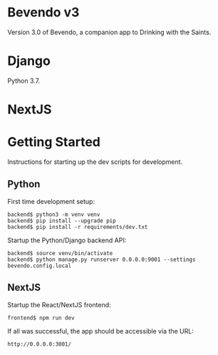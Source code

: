 # Bevendo v3

Version 3.0 of Bevendo, a companion app to Drinking with the Saints.

# Django

Python 3.7.

# NextJS

# Getting Started

Instructions for starting up the dev scripts for development.

## Python

First time development setup:

    backend$ python3 -m venv venv
    backend$ pip install --upgrade pip
    backend$ pip install -r requirements/dev.txt

Startup the Python/Django backend API:

    backend$ source venv/bin/activate
    backend$ python manage.py runserver 0.0.0.0:9001 --settings bevendo.config.local

## NextJS

Startup the React/NextJS frontend:

    frontend$ npm run dev

If all was successful, the app should be accessible via the URL:

    http://0.0.0.0:3001/
